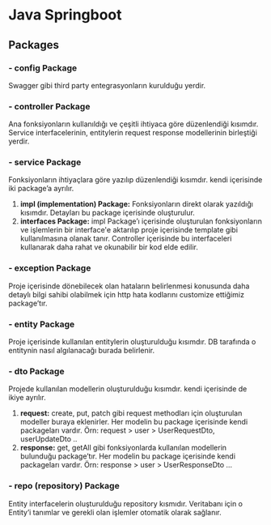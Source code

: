 # Java Springboot

## Packages

### - config Package

Swagger gibi third party entegrasyonların kurulduğu yerdir.

### - controller Package

Ana fonksiyonların kullanıldığı ve çeşitli ihtiyaca göre düzenlendiği kısımdır. Service interfacelerinin, entitylerin request response modellerinin birleştiği yerdir.

### - service Package

Fonksiyonların ihtiyaçlara göre yazılıp düzenlendiği kısımdır. kendi içerisinde iki package’a ayrılır. 

1. <b>impl (implementation) Package:</b> Fonksiyonların direkt olarak yazıldığı kısımdır. Detayları bu package içerisinde oluşturulur.
2. <b>interfaces Package:</b> impl Package’ı içerisinde oluşturulan fonksiyonların ve işlemlerin bir interface'e aktarılıp proje içerisinde template gibi kullanılmasına olanak tanır. Controller içerisinde bu interfaceleri kullanarak daha rahat ve okunabilir bir kod elde edilir.

### - exception Package

Proje içerisinde dönebilecek olan hataların belirlenmesi konusunda daha detaylı bilgi sahibi olabilmek için http hata kodlarını customize ettiğimiz package’tır.

### - entity Package

Proje içerisinde kullanılan entitylerin oluşturulduğu kısımdır. DB tarafında o entitynin nasıl algılanacağı burada belirlenir.

### - dto Package

Projede kullanılan modellerin oluşturulduğu kısımdır. kendi içerisinde de ikiye ayrılır. 

1. <b>request:</b> create, put, patch gibi request methodları için oluşturulan modeller buraya eklenirler. Her modelin bu package içerisinde kendi packageları vardır. Örn: request > user > UserRequestDto, userUpdateDto ..
2. <b>response:</b> get, getAll gibi fonksiyonlarda kullanılan modellerin bulunduğu package’tır. Her modelin bu package içerisinde kendi packageları vardır. Örn: response > user > UserResponseDto … 

### - repo (repository) Package

Entity interfacelerin oluşturulduğu repository kısmıdır. Veritabanı için o Entity’i tanımlar ve gerekli olan işlemler otomatik olarak sağlanır.
